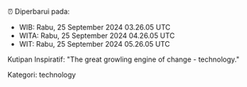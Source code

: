 ⏰ Diperbarui pada:
- WIB: Rabu, 25 September 2024 03.26.05 UTC
- WITA: Rabu, 25 September 2024 04.26.05 UTC
- WIT: Rabu, 25 September 2024 05.26.05 UTC

Kutipan Inspiratif:
"The great growling engine of change - technology."


Kategori: technology

